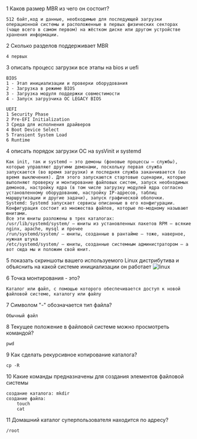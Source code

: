 
1 Каков размер MBR из чего он состоит?
	
	512 байт,код и данные, необходимые для последующей загрузки операционной системы и расположенные в первых физических секторах (чаще всего в самом первом) на жёстком диске или другом устройстве хранения информации.

2 Сколько разделов поддерживает MBR
	
	4 первых 
3 описать процесс загрузки все этапы на bios и uefi
	
	BIOS
	1 - Этап инициализации и проверки оборудования
	2 - Загрузка в режиме BIOS
	3 - Загрузка модуля поддержки совместимости
	4 - Запуск загрузчика ОС LEGACY BIOS
	
	UEFI
	1 Security Phase
	2 Pre-EFI Initialization
	3 Среда для исполнения драйверов
	4 Boot Device Select
	5 Transient System Load
	6 Runtime

4 описать порядок загрузки ОС на sysVinit и systemd
	
	Как init, так и systemd — это демоны (фоновые процессы — службы), которые управляют другими демонами, поскольку первая служба запускается (во время загрузки) и последняя служба заканчивается (во время выключения). Для этого запускаются стартовые сценарии, которые выполняют проверку и монтирование файловых систем, запуск необходимых демонов, настройку ядра (в том числе загрузку модулей ядра согласно установленному оборудованию, настройку IP-адресов, таблиц маршрутизации и другие задачи), запуск графической оболочки.  
	Systemd: Systemd запускает сервисы описанные в его конфигурации. Конфигурация состоит из множества файлов, которые по-модному называют юнитами.
	Все эти юниты разложены в трех каталогах:
	/usr/lib/systemd/system/ – юниты из установленных пакетов RPM — всякие nginx, apache, mysql и прочее
	/run/systemd/system/ — юниты, созданные в рантайме — тоже, наверное, нужная штука
	/etc/systemd/system/ — юниты, созданные системным администратором — а вот сюда мы и положим свой юнит.

5 показать скриншоты вашего используемого Linux дистрибутива и объяснить на какой системе инициализации он работает
	![linux](https://i.imgur.com/NK5D9qT.png)

6 Точка монтирования - это?
	
	Каталог или файл, с помощью которого обеспечивается доступ к новой файловой системе, каталогу или файлу 

7 Символом "-" обозначается тип файла?
	
	Обычный файл

8 Текущее положение в файловой системе можно просмотреть командой?
	
	pwd

9 Как сделать рекурсивное копирование каталога?
	
	cp -R

10 Какие команды предназначены для создания элементов файловой системы
	
	создание каталога: mkdir 
	создание файла: 
		touch
		cat

11 Домашний каталог суперпользователя находится по адресу?
	
	/root
